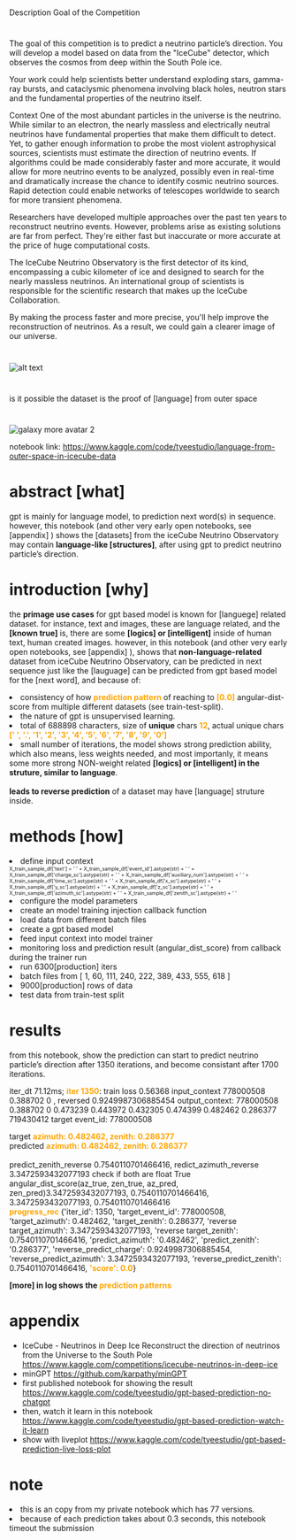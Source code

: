 #
Description
Goal of the Competition
#
The goal of this competition is to predict a neutrino particle’s direction. You will develop a model based on data from the "IceCube" detector, which observes the cosmos from deep within the South Pole ice.

Your work could help scientists better understand exploding stars, gamma-ray bursts, and cataclysmic phenomena involving black holes, neutron stars and the fundamental properties of the neutrino itself.

Context
One of the most abundant particles in the universe is the neutrino. While similar to an electron, the nearly massless and electrically neutral neutrinos have fundamental properties that make them difficult to detect. Yet, to gather enough information to probe the most violent astrophysical sources, scientists must estimate the direction of neutrino events. If algorithms could be made considerably faster and more accurate, it would allow for more neutrino events to be analyzed, possibly even in real-time and dramatically increase the chance to identify cosmic neutrino sources. Rapid detection could enable networks of telescopes worldwide to search for more transient phenomena.

Researchers have developed multiple approaches over the past ten years to reconstruct neutrino events. However, problems arise as existing solutions are far from perfect. They're either fast but inaccurate or more accurate at the price of huge computational costs.

The IceCube Neutrino Observatory is the first detector of its kind, encompassing a cubic kilometer of ice and designed to search for the nearly massless neutrinos. An international group of scientists is responsible for the scientific research that makes up the IceCube Collaboration.

By making the process faster and more precise, you'll help improve the reconstruction of neutrinos. As a result, we could gain a clearer image of our universe.

#
![alt text](https://github.com/tyeestudio/possible-language-like-structure-in-iceCube-Neutrino-data/blob/main/icecube_detector.jpg?raw=true)

# 
is it possible the dataset is the proof of [language] from outer space
# 

![galaxy more avatar 2](https://user-images.githubusercontent.com/131216170/233606301-2af476b4-842d-469d-b849-4245eadd6ac4.png)

notebook link:
https://www.kaggle.com/code/tyeestudio/language-from-outer-space-in-icecube-data

# abstract [what]
gpt is mainly for language model, to prediction next word(s) in sequence. however, this notebook (and other very early open notebooks, see [appendix] ) shows the [datasets] from the iceCube Neutrino Observatory may contain <b>language-like [structures]</b>, after using gpt to predict neutrino particle’s direction.

# introduction [why]
the <b>primage use cases</b> for gpt based model is known for [languege] related dataset. for instance, text and images, these are language related, and the <b>[known true]</b> is, there are some <b>[logics] or [intelligent]</b> inside of human text, human created images. however, in this notebook (and other very early open notebooks, see [appendix] ), shows that <b>non-language-related</b> dataset from iceCube Neutrino Observatory, can be predicted in next sequence just like the [lauguage] can be predicted from gpt based model for the [next word], and because of:

<li>consistency of how <font color='orange'><b>prediction pattern</b></font> of reaching to <font color='orange'><b>[0.0]</b></font> angular-dist-score from multiple different datasets (see train-test-split).  </li>
<li>the nature of gpt is unsupervised learning. </li>
<li>total of 688898 characters, size of <b>unique</b> chars <font color='orange'><b>12</b></font>, actual unique chars <font color='orange'><b>[' ', '.', '1', '2', '3', '4', '5', '6', '7', '8', '9', '0'] </b></font></li>
<li>small number of iterations, the model shows strong prediction ability, which also means, less weights needed, and most importanly, it means some more strong NON-weight related <b>[logics] or [intelligent] in the struture, similar to language</b>.</li>
</br>
<b>leads to reverse prediction</b> of a dataset may have [language] struture inside.
    
# methods [how]

<li> define input context
    <div style='font-size:9px;'>X_train_sample_df['text'] = ' ' + X_train_sample_df['event_id'].astype(str) + ' ' + X_train_sample_df['charge_sc'].astype(str)  + ' ' + X_train_sample_df['auxiliary_num'].astype(str) + ' ' + X_train_sample_df['time_sc'].astype(str)  + ' ' + X_train_sample_df['x_sc'].astype(str)  + ' ' + X_train_sample_df['y_sc'].astype(str) + ' ' + X_train_sample_df['z_sc'].astype(str)  + ' ' + X_train_sample_df['azimuth_sc'].astype(str) + ' ' + X_train_sample_df['zenith_sc'].astype(str) + ' '</div>
    
<li> configure the model parameters </li>
<li> create an model training injection callback function </li>
<li> load data from different batch files </li>
<li> create a gpt based model </li>
<li> feed input context into model trainer</li>
<li> monitoring loss and prediction result (angular_dist_score) from callback during the trainer run </li>

<li> run 6300[production] iters </li>
<li> batch files from [ 1, 60, 111, 240, 222, 389, 433, 555, 618 ] </li>
<li> 9000[production]  rows of data </li>
<li> test data from train-test split </li>

# results
from this notebook, show the prediction can start to predict neutrino particle’s direction after 1350 iterations, and become consistant after 1700 iterations.
<div>
iter_dt 71.12ms; <font color='orange'><b>iter 1350</b></font>: train loss 0.56368
input_context  778000508 0.388702 0 , reversed  0.9249987306885454
output_context:  778000508 0.388702 0 0.473239 0.443972 0.432305 0.474399 0.482462 0.286377   719430412
target event_id: 778000508

target 
    <font color='orange'><b>azimuth: 0.482462, zenith: 0.286377</b></font>
</br>
predicted
    <font color='orange'><b>azimuth: 0.482462, zenith: 0.286377</b></font>
</br>    
predict_zenith_reverse 0.7540110701466416, redict_azimuth_reverse 3.3472593432077193
check if both are float True
angular_dist_score(az_true, zen_true, az_pred, zen_pred)3.3472593432077193, 0.7540110701466416, 3.3472593432077193, 0.7540110701466416
</br>
<font color='orange'><b>progress_rec </b></font>{'iter_id': 1350, 'target_event_id': 778000508, 'target_azimuth': 0.482462, 'target_zenith': 0.286377, 'reverse target_azimuth': 3.3472593432077193, 'reverse target_zenith': 0.7540110701466416, 'predict_azimuth': '0.482462', 'predict_zenith': '0.286377', 'reverse_predict_charge': 0.9249987306885454, 'reverse_predict_azimuth': 3.3472593432077193, 'reverse_predict_zenith': 0.7540110701466416, <font color='orange'><b>'score': 0.0</b></font>}
</div>

**[more] in log shows the <font color='orange'><b>prediction patterns</b></font>**

# appendix

* IceCube - Neutrinos in Deep Ice Reconstruct the direction of neutrinos from the Universe to the South Pole https://www.kaggle.com/competitions/icecube-neutrinos-in-deep-ice
* minGPT https://github.com/karpathy/minGPT
* first published notebook for showing the result https://www.kaggle.com/code/tyeestudio/gpt-based-prediction-no-chatgpt
* then, watch it learn in this notebook https://www.kaggle.com/code/tyeestudio/gpt-based-prediction-watch-it-learn  
* show with liveplot https://www.kaggle.com/code/tyeestudio/gpt-based-prediction-live-loss-plot    


# note
<li>this is an copy from my private notebook which has 77 versions.</li>
<li>because of each prediction takes about 0.3 seconds, this notebook timeout the submission</li>


